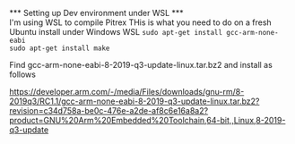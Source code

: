 *** Setting up Dev environment under WSL ***  
I'm using WSL to compile Pitrex
THis is what you need to do on a fresh Ubuntu install under Windows WSL
```sudo apt-get install gcc-arm-none-eabi```  
```sudo apt-get install make```

Find gcc-arm-none-eabi-8-2019-q3-update-linux.tar.bz2
and install as follows


https://developer.arm.com/-/media/Files/downloads/gnu-rm/8-2019q3/RC1.1/gcc-arm-none-eabi-8-2019-q3-update-linux.tar.bz2?revision=c34d758a-be0c-476e-a2de-af8c6e16a8a2?product=GNU%20Arm%20Embedded%20Toolchain,64-bit,,Linux,8-2019-q3-update
